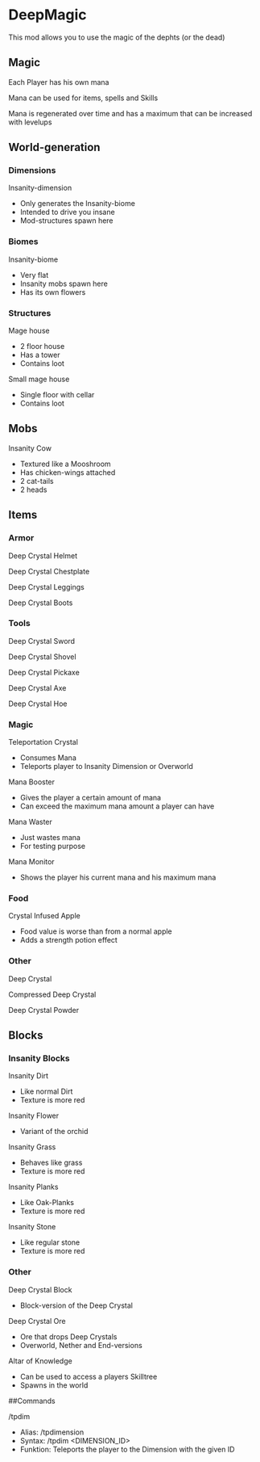 # DeepMagic

This mod allows you to use the magic of the dephts (or the dead)

## Magic

Each Player has his own mana

Mana can be used for items, spells and Skills

Mana is regenerated over time and has a maximum that can be increased with levelups

## World-generation

### Dimensions

Insanity-dimension

- Only generates the Insanity-biome
- Intended to drive you insane
- Mod-structures spawn here

### Biomes

Insanity-biome

- Very flat
- Insanity mobs spawn here
- Has its own flowers

### Structures

Mage house

- 2 floor house
- Has a tower
- Contains loot

Small mage house

- Single floor with cellar
- Contains loot

## Mobs

Insanity Cow

- Textured like a Mooshroom
- Has chicken-wings attached
- 2 cat-tails
- 2 heads

## Items

### Armor

Deep Crystal Helmet

Deep Crystal Chestplate

Deep Crystal Leggings

Deep Crystal Boots

### Tools

Deep Crystal Sword

Deep Crystal Shovel

Deep Crystal Pickaxe

Deep Crystal Axe

Deep Crystal Hoe

### Magic

Teleportation Crystal

- Consumes Mana
- Teleports player to Insanity Dimension or Overworld

Mana Booster

- Gives the player a certain amount of mana
- Can exceed the maximum mana amount a player can have

Mana Waster

- Just wastes mana
- For testing purpose

Mana Monitor

- Shows the player his current mana and his maximum mana

### Food

Crystal Infused Apple

- Food value is worse than from a normal apple
- Adds a strength potion effect

### Other

Deep Crystal

Compressed Deep Crystal

Deep Crystal Powder

## Blocks

### Insanity Blocks

Insanity Dirt

- Like normal Dirt
- Texture is more red

Insanity Flower

- Variant of the orchid

Insanity Grass

- Behaves like grass
- Texture is more red

Insanity Planks

- Like Oak-Planks
- Texture is more red

Insanity Stone

- Like regular stone
- Texture is more red

### Other

Deep Crystal Block

- Block-version of the Deep Crystal

Deep Crystal Ore

- Ore that drops Deep Crystals
- Overworld, Nether and End-versions

Altar of Knowledge

- Can be used to access a players Skilltree
- Spawns in the world

##Commands

/tpdim

- Alias: /tpdimension
- Syntax: /tpdim <DIMENSION_ID>
- Funktion: Teleports the player to the Dimension with the given ID
